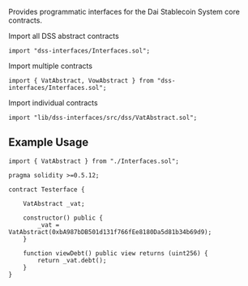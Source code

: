 Provides programmatic interfaces for the Dai Stablecoin System core contracts.

Import all DSS abstract contracts

```
import "dss-interfaces/Interfaces.sol";
```

Import multiple contracts

```
import { VatAbstract, VowAbstract } from "dss-interfaces/Interfaces.sol";
```

Import individual contracts

```
import "lib/dss-interfaces/src/dss/VatAbstract.sol";
```


## Example Usage


```
import { VatAbstract } from "./Interfaces.sol";

pragma solidity >=0.5.12;

contract Testerface {

    VatAbstract _vat;

    constructor() public {
        _vat = VatAbstract(0xbA987bDB501d131f766fEe8180Da5d81b34b69d9);
    }

    function viewDebt() public view returns (uint256) {
        return _vat.debt();
    }
}
```
